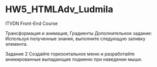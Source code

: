# HW5_HTMLAdv_Ludmila
ITVDN Front-End Course

Трансформация и анимация, Градиенты
Дополнительное задание: Используя полученные знания, выполните следующую заливку элемента.

Задание 2
Создайте горизонтальное меню и разработайте анимированные выпадающие подменю при наведении
мыши.
